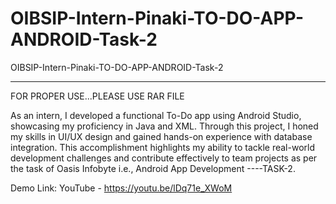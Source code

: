 # OIBSIP-Intern-Pinaki-TO-DO-APP-ANDROID-Task-2
OIBSIP-Intern-Pinaki-TO-DO-APP-ANDROID-Task-2

-------

FOR PROPER USE...PLEASE USE RAR FILE


As an intern, I developed a functional To-Do app using Android Studio, showcasing my proficiency in Java and XML. Through this project, I honed my skills in UI/UX design and gained hands-on experience with database integration. This accomplishment highlights my ability to tackle real-world development challenges and contribute effectively to team projects as per the task of Oasis Infobyte i.e., Android App Development ----TASK-2.


Demo Link: YouTube - https://youtu.be/lDq71e_XWoM
